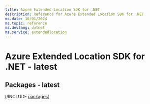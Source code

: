 ```yaml
---
title: Azure Extended Location SDK for .NET
description: Reference for Azure Extended Location SDK for .NET
ms.date: 10/01/2024
ms.topic: reference
ms.devlang: dotnet
ms.service: extendedlocation
---
```

# Azure Extended Location SDK for .NET - latest
## Packages - latest
[!INCLUDE [packages](extended-location-index.md)]